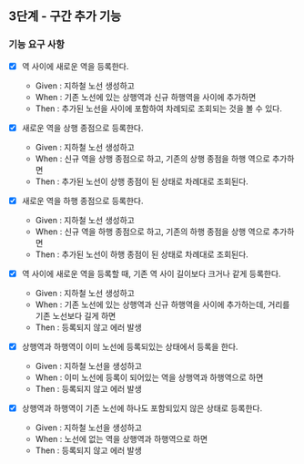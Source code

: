 ## 3단계 - 구간 추가 기능

### 기능 요구 사항

- [x] 역 사이에 새로운 역을 등록한다.
    * Given : 지하철 노선 생성하고
    * When : 기존 노선에 있는 상행역과 신규 하행역을 사이에 추가하면
    * Then : 추가된 노선을 사이에 포함하여 차례되로 조회되는 것을 볼 수 있다.

- [x] 새로운 역을 상행 종점으로 등록한다.
    * Given : 지하철 노선 생성하고
    * When : 신규 역을 상행 종점으로 하고, 기존의 상행 종점을 하행 역으로 추가하면
    * Then : 추가된 노선이 상행 종점이 된 상태로 차례대로 조회된다.

- [x] 새로운 역을 하행 종점으로 등록한다.
    * Given : 지하철 노선 생성하고
    * When : 신규 역을 하행 종점으로 하고, 기존의 하행 종점을 상행 역으로 추가하면
    * Then : 추가된 노선이 하행 종점이 된 상태로 차례대로 조회된다.

- [x] 역 사이에 새로운 역을 등록할 때, 기존 역 사이 길이보다 크거나 같게 등록한다.
    * Given : 지하철 노선 생성하고
    * When : 기존 노선에 있는 상행역과 신규 하행역을 사이에 추가하는데, 거리를 기존 노선보다 길게 하면
    * Then : 등록되지 않고 에러 발생

- [x] 상행역과 하행역이 이미 노선에 등록되있는 상태에서 등록을 한다.
    * Given : 지하철 노선을 생성하고
    * When : 이미 노선에 등록이 되어있는 역을 상행역과 하행역으로 하면
    * Then : 등록되지 않고 에러 발생

- [x] 상행역과 하행역이 기존 노선에 하나도 포함되있지 않은 상태로 등록한다.
    * Given : 지하철 노선을 생성하고
    * When : 노선에 없는 역을 상행역과 하행역으로 하면
    * Then : 등록되지 않고 에러 발생
